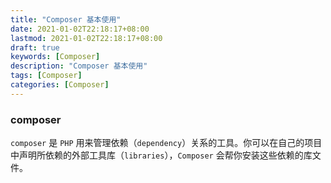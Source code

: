 ```yaml
---
title: "Composer 基本使用"
date: 2021-01-02T22:18:17+08:00
lastmod: 2021-01-02T22:18:17+08:00
draft: true
keywords: [Composer]
description: "Composer 基本使用"
tags: [Composer]
categories: [Composer]
---
```


### composer

`composer` 是 `PHP` 用来管理依赖（`dependency`）关系的工具。你可以在自己的项目中声明所依赖的外部工具库（`libraries`），`Composer` 会帮你安装这些依赖的库文件。